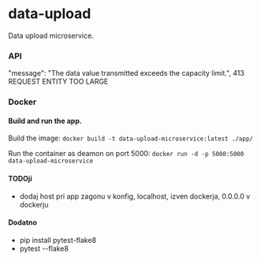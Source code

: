 # data-upload
Data upload microservice.

### API

"message": "The data value transmitted exceeds the capacity limit.", 413 REQUEST ENTITY TOO LARGE

### Docker

#### Build and run the app.

Build the image:
`docker build -t data-upload-microservice:latest ./app/`

Run the container as deamon on port 5000:
`docker run -d -p 5000:5000 data-upload-microservice`


#### TODOji
- dodaj host pri app zagonu v konfig, localhost, izven dockerja, 0.0.0.0 v dockerju


#### Dodatno
- pip install pytest-flake8
- pytest --flake8